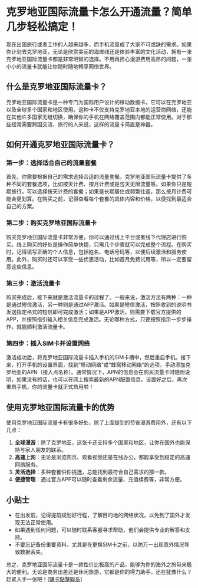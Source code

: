 # 克罗地亚国际流量卡怎么开通流量？简单几步轻松搞定！

现在出国旅行或者工作的人越来越多，而手机流量成了大家不可或缺的需求。如果你计划去克罗地亚，无论是欣赏美丽的海岸线还是体验丰富的文化活动，拥有一张克罗地亚国际流量卡都是非常明智的选择。不用再担心漫游费用高昂的问题，一张小小的流量卡就能让你随时随地畅享网络世界。

## 什么是克罗地亚国际流量卡？

克罗地亚国际流量卡是一种专门为国际用户设计的移动数据卡，它可以在克罗地亚以及全球多个国家和地区使用。这种卡不仅支持克罗地亚本地的运营商网络，还能在其他许多国家无缝切换，确保你的手机在网络覆盖范围内都能正常使用。对于那些经常需要跨国交流、旅行的人来说，这样的流量卡简直是神器。

## 如何开通克罗地亚国际流量卡？

### 第一步：选择适合自己的流量套餐

首先，你需要根据自己的需求选择合适的流量套餐。克罗地亚国际流量卡提供了多种不同的套餐选项，比如按天计费、按月计费或是包天无限流量等。如果你只是短期旅行，可以选择按天计费的套餐；如果是长期居住或频繁往返，那么按月计费可能会更划算。在购买之前，记得查看每个套餐的具体内容和价格，以便找到最适合自己的方案。

### 第二步：购买克罗地亚国际流量卡

购买克罗地亚国际流量卡非常方便，你可以通过线上平台或者线下代理店进行购买。线上购买的好处是操作简单快捷，只需几个步骤就可以完成整个流程。在购买时，记得填写正确的个人信息，包括姓名、电话号码等，以便后续激活和服务使用。此外，购买时还可以享受一些优惠活动，比如首月免费试用等，所以一定要留意这些信息。

### 第三步：激活流量卡

购买完成后，接下来就是激活流量卡的过程了。一般来说，激活方法有两种：一种是通过短信激活，另一种则是通过APP激活。如果是短信激活，按照收到的说明书发送指定格式的短信即可完成激活；如果是APP激活，则需要下载官方提供的APP，并按照指引输入相关信息完成激活。无论哪种方式，只要按照指示一步步操作，就能顺利激活流量卡。

### 第四步：插入SIM卡并设置网络

激活成功后，将克罗地亚国际流量卡插入手机的SIM卡槽中，然后重启手机。接下来，打开手机的设置界面，找到“移动网络”或“蜂窝移动网络”的选项，手动添加克罗地亚的APN（接入点名称）。通常情况下，APN的信息会在购买流量卡时随附说明，如果没有的话，也可以在网上搜索最新的APN配置信息。设置好之后，再次重启手机，你的流量卡就正式启用啦！

## 使用克罗地亚国际流量卡的优势

使用克罗地亚国际流量卡有很多好处，除了上面提到的节省漫游费用外，还有以下几点：

1. **全球漫游**：除了克罗地亚，这张卡还支持多个国家和地区，让你在国外也能保持与家人朋友的联系。
2. **高速上网**：无论是浏览网页、观看视频还是在线办公，都能享受到稳定的高速网络服务。
3. **灵活选择**：多种套餐供你挑选，总能找到最符合自己需求的那一款。
4. **便捷管理**：通过官方APP可以随时查看剩余流量、充值续费等，非常方便。

## 小贴士

- 在出发前，记得提前规划好行程，了解目的地的网络状况，以免到了国外才发现无法正常使用。
- 如果遇到任何问题，可以随时联系客服寻求帮助，他们会提供专业的解答和支持。
- 不要忘记备份重要资料，尤其是在更换SIM卡之前，以防万一出现意外情况导致数据丢失。

总之，克罗地亚国际流量卡是一款性价比极高的产品，能够为你的海外之旅带来极大的便利。无论是商务出差还是休闲旅游，它都是你的得力助手。还在犹豫什么？赶紧入手一张吧！[[購卡點擊聯系](https://t.me/s/esim1088)]